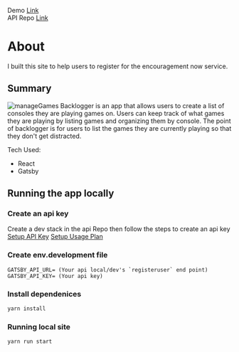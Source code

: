 Demo [Link](https://encouragementnow.net/) <br>
API Repo [Link](https://github.com/rosborne132/encouragement-now-api)

# About

I built this site to help users to register for the encouragement now service.

## Summary

![manageGames](https://res.cloudinary.com/rosborne/image/upload/v1562437064/Backlogger/gameManage.png)
Backlogger is an app that allows users to create a list of consoles they are playing games on. Users can keep track of what games they are playing by listing games and organizing them by console. The point of backlogger is for users to list the games they are currently playing so that they don't get distracted.

Tech Used:

-   React
-   Gatsby

## Running the app locally

### Create an api key

Create a dev stack in the api Repo then follow the steps to create an api key
[Setup API Key](https://docs.aws.amazon.com/apigateway/latest/developerguide/api-gateway-setup-api-key-with-console.html)
[Setup Usage Plan](https://docs.aws.amazon.com/apigateway/latest/developerguide/api-gateway-create-usage-plans-with-console.html)

### Create env.development file

```env
GATSBY_API_URL= (Your api local/dev's `registeruser` end point)
GATSBY_API_KEY= (Your api key)
```

### Install dependenices

```bash
yarn install
```

### Running local site

```bash
yarn run start
```
